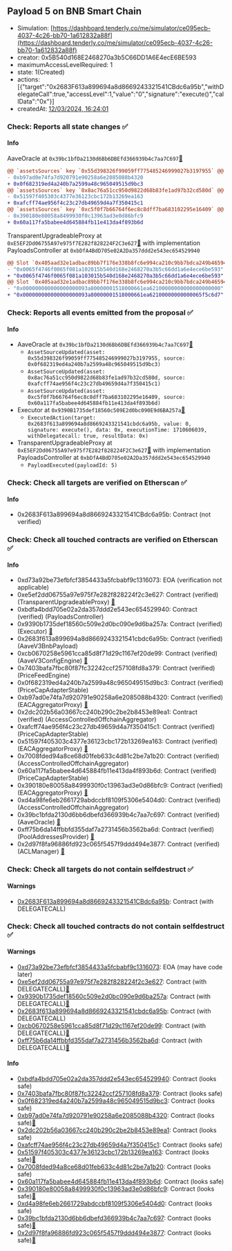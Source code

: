 ## Payload 5 on BNB Smart Chain

- Simulation: [https://dashboard.tenderly.co/me/simulator/ce095ecb-4037-4c26-bb70-1a612832a88f](https://dashboard.tenderly.co/me/simulator/ce095ecb-4037-4c26-bb70-1a612832a88f)
- creator: 0x5B540d168E2468270a3b5C66DD1A6E4ecE6BE593
- maximumAccessLevelRequired: 1
- state: 1(Created)
- actions: [{"target":"0x2683F613a899694a8d8669243321541CBdc6a95b","withDelegateCall":true,"accessLevel":1,"value":"0","signature":"execute()","callData":"0x"}]
- createdAt: [12/03/2024, 16:24:01](https://bscscan.com/tx/0x0319ad880803131a0d9a47341b5994770a2aab224774536468d878426d9b70a6)

### Check: Reports all state changes :white_check_mark:

#### Info


AaveOracle at `0x39bc1bfDa2130d6Bb6DBEfd366939b4c7aa7C697`[:ghost:](https://github.com/bgd-labs/aave-address-book "AaveV3BNB.ORACLE")
```diff
@@ `assetsSources` key `0x55d398326f99059ff775485246999027b3197955` @@
- 0xb97ad0e74fa7d920791e90258a6e2085088b4320
+ 0x0f682319ed4a240b7a2599a48c965049515d9bc3
@@ `assetsSources` key `0x8ac76a51cc950d9822d68b83fe1ad97b32cd580d` @@
- 0x51597f405303c4377e36123cbc172b13269ea163
+ 0xafcff74ae956f4c23c27db49659d4a7f350415c1
@@ `assetsSources` key `0xc5f0f7b66764f6ec8c8dff7ba683102295e16409` @@
- 0x390180e80058a8499930f0c13963ad3e0d86bfc9
+ 0x60a117fa5babee4d645884fb11e413da4f893b6d
```

TransparentUpgradeableProxy at `0xE5EF2Dd06755A97e975f7E282f828224F2C3e627`[:ghost:](https://github.com/bgd-labs/aave-address-book "GovernanceV3BNB.PAYLOADS_CONTROLLER") with implementation PayloadsController at `0xbDfA4BdD705e02A2Da357ddd2e543ec654529940`
```diff
@@ Slot `0x405aad32e1adbac89bb7f176e338b8fc6e994ca210c9bb7bdca249b465942250` @@
- "0x0065f4746f0065f081a102015b540d168e2468270a3b5c66dd1a6e4ece6be593"
+ "0x0065f4746f0065f081a103015b540d168e2468270a3b5c66dd1a6e4ece6be593"
@@ Slot `0x405aad32e1adbac89bb7f176e338b8fc6e994ca210c9bb7bdca249b465942251` @@
- "0x000000000000000000093a80000001518000661ea62100000000000000000000"
+ "0x000000000000000000093a80000001518000661ea62100000000000065f5c6d7"
```


### Check: Reports all events emitted from the proposal :white_check_mark:

#### Info

- AaveOracle at `0x39bc1bfDa2130d6Bb6DBEfd366939b4c7aa7C697`[:ghost:](https://github.com/bgd-labs/aave-address-book "AaveV3BNB.ORACLE")
  - `AssetSourceUpdated(asset: 0x55d398326f99059ff775485246999027b3197955, source: 0x0f682319ed4a240b7a2599a48c965049515d9bc3)`
  - `AssetSourceUpdated(asset: 0x8ac76a51cc950d9822d68b83fe1ad97b32cd580d, source: 0xafcff74ae956f4c23c27db49659d4a7f350415c1)`
  - `AssetSourceUpdated(asset: 0xc5f0f7b66764f6ec8c8dff7ba683102295e16409, source: 0x60a117fa5babee4d645884fb11e413da4f893b6d)`
- Executor at `0x9390B1735def18560c509E2d0bc090E9d6BA257a`[:ghost:](https://github.com/bgd-labs/aave-address-book "AaveV3BNB.ACL_ADMIN, GovernanceV3BNB.EXECUTOR_LVL_1")
  - `ExecutedAction(target: 0x2683f613a899694a8d8669243321541cbdc6a95b, value: 0, signature: execute(), data: 0x, executionTime: 1710606039, withDelegatecall: true, resultData: 0x)`
- TransparentUpgradeableProxy at `0xE5EF2Dd06755A97e975f7E282f828224F2C3e627`[:ghost:](https://github.com/bgd-labs/aave-address-book "GovernanceV3BNB.PAYLOADS_CONTROLLER") with implementation PayloadsController at `0xbDfA4BdD705e02A2Da357ddd2e543ec654529940`
  - `PayloadExecuted(payloadId: 5)`

### Check: Check all targets are verified on Etherscan :white_check_mark:

#### Info

- 0x2683F613a899694a8d8669243321541CBdc6a95b: Contract (not verified) 

### Check: Check all touched contracts are verified on Etherscan :white_check_mark:

#### Info

- 0xd73a92be73efbfcf3854433a5fcbabf9c1316073: EOA (verification not applicable)
- 0xe5ef2dd06755a97e975f7e282f828224f2c3e627: Contract (verified) (TransparentUpgradeableProxy) [:ghost:](https://github.com/bgd-labs/aave-address-book "GovernanceV3BNB.PAYLOADS_CONTROLLER")
- 0xbdfa4bdd705e02a2da357ddd2e543ec654529940: Contract (verified) (PayloadsController) 
- 0x9390b1735def18560c509e2d0bc090e9d6ba257a: Contract (verified) (Executor) [:ghost:](https://github.com/bgd-labs/aave-address-book "AaveV3BNB.ACL_ADMIN, GovernanceV3BNB.EXECUTOR_LVL_1")
- 0x2683f613a899694a8d8669243321541cbdc6a95b: Contract (verified) (AaveV3BnbPayload) 
- 0xcb0670258e5961cca85d8f71d29c1167ef20de99: Contract (verified) (AaveV3ConfigEngine) [:ghost:](https://github.com/bgd-labs/aave-address-book "AaveV3BNB.CONFIG_ENGINE")
- 0x7403bafa7fbc80f87fc32242ccf257108fd8a379: Contract (verified) (PriceFeedEngine) 
- 0x0f682319ed4a240b7a2599a48c965049515d9bc3: Contract (verified) (PriceCapAdapterStable) 
- 0xb97ad0e74fa7d920791e90258a6e2085088b4320: Contract (verified) (EACAggregatorProxy) [:ghost:](https://github.com/bgd-labs/aave-address-book "AaveV3BNB.ASSETS.USDT.ORACLE")
- 0x2dc202b56a03667cc240b290c2be2b8453e89ea1: Contract (verified) (AccessControlledOffchainAggregator) 
- 0xafcff74ae956f4c23c27db49659d4a7f350415c1: Contract (verified) (PriceCapAdapterStable) 
- 0x51597f405303c4377e36123cbc172b13269ea163: Contract (verified) (EACAggregatorProxy) [:ghost:](https://github.com/bgd-labs/aave-address-book "AaveV3BNB.ASSETS.USDC.ORACLE")
- 0x7008fded94a8ce68d01feb633c4d81c2be7a1b20: Contract (verified) (AccessControlledOffchainAggregator) 
- 0x60a117fa5babee4d645884fb11e413da4f893b6d: Contract (verified) (PriceCapAdapterStable) 
- 0x390180e80058a8499930f0c13963ad3e0d86bfc9: Contract (verified) (EACAggregatorProxy) [:ghost:](https://github.com/bgd-labs/aave-address-book "AaveV3BNB.ASSETS.FDUSD.ORACLE")
- 0xd4a98fe6eb2661729abdccbf8109f5306e5404d0: Contract (verified) (AccessControlledOffchainAggregator) 
- 0x39bc1bfda2130d6bb6dbefd366939b4c7aa7c697: Contract (verified) (AaveOracle) [:ghost:](https://github.com/bgd-labs/aave-address-book "AaveV3BNB.ORACLE")
- 0xff75b6da14ffbbfd355daf7a2731456b3562ba6d: Contract (verified) (PoolAddressesProvider) [:ghost:](https://github.com/bgd-labs/aave-address-book "AaveV3BNB.POOL_ADDRESSES_PROVIDER")
- 0x2d97f8fa96886fd923c065f5457f9ddd494e3877: Contract (verified) (ACLManager) [:ghost:](https://github.com/bgd-labs/aave-address-book "AaveV3BNB.ACL_MANAGER")

### Check: Check all targets do not contain selfdestruct :white_check_mark:

#### Warnings

- [0x2683F613a899694a8d8669243321541CBdc6a95b](https://bscscan.com/address/0x2683F613a899694a8d8669243321541CBdc6a95b): Contract (with DELEGATECALL)

### Check: Check all touched contracts do not contain selfdestruct :white_check_mark:

#### Warnings

- [0xd73a92be73efbfcf3854433a5fcbabf9c1316073](https://bscscan.com/address/0xd73a92be73efbfcf3854433a5fcbabf9c1316073): EOA (may have code later)
- [0xe5ef2dd06755a97e975f7e282f828224f2c3e627](https://bscscan.com/address/0xe5ef2dd06755a97e975f7e282f828224f2c3e627): Contract (with DELEGATECALL)[:ghost:](https://github.com/bgd-labs/aave-address-book "GovernanceV3BNB.PAYLOADS_CONTROLLER")
- [0x9390b1735def18560c509e2d0bc090e9d6ba257a](https://bscscan.com/address/0x9390b1735def18560c509e2d0bc090e9d6ba257a): Contract (with DELEGATECALL)[:ghost:](https://github.com/bgd-labs/aave-address-book "AaveV3BNB.ACL_ADMIN, GovernanceV3BNB.EXECUTOR_LVL_1")
- [0x2683f613a899694a8d8669243321541cbdc6a95b](https://bscscan.com/address/0x2683f613a899694a8d8669243321541cbdc6a95b): Contract (with DELEGATECALL)
- [0xcb0670258e5961cca85d8f71d29c1167ef20de99](https://bscscan.com/address/0xcb0670258e5961cca85d8f71d29c1167ef20de99): Contract (with DELEGATECALL)[:ghost:](https://github.com/bgd-labs/aave-address-book "AaveV3BNB.CONFIG_ENGINE")
- [0xff75b6da14ffbbfd355daf7a2731456b3562ba6d](https://bscscan.com/address/0xff75b6da14ffbbfd355daf7a2731456b3562ba6d): Contract (with DELEGATECALL)[:ghost:](https://github.com/bgd-labs/aave-address-book "AaveV3BNB.POOL_ADDRESSES_PROVIDER")

#### Info

- [0xbdfa4bdd705e02a2da357ddd2e543ec654529940](https://bscscan.com/address/0xbdfa4bdd705e02a2da357ddd2e543ec654529940): Contract (looks safe)
- [0x7403bafa7fbc80f87fc32242ccf257108fd8a379](https://bscscan.com/address/0x7403bafa7fbc80f87fc32242ccf257108fd8a379): Contract (looks safe)
- [0x0f682319ed4a240b7a2599a48c965049515d9bc3](https://bscscan.com/address/0x0f682319ed4a240b7a2599a48c965049515d9bc3): Contract (looks safe)
- [0xb97ad0e74fa7d920791e90258a6e2085088b4320](https://bscscan.com/address/0xb97ad0e74fa7d920791e90258a6e2085088b4320): Contract (looks safe)[:ghost:](https://github.com/bgd-labs/aave-address-book "AaveV3BNB.ASSETS.USDT.ORACLE")
- [0x2dc202b56a03667cc240b290c2be2b8453e89ea1](https://bscscan.com/address/0x2dc202b56a03667cc240b290c2be2b8453e89ea1): Contract (looks safe)
- [0xafcff74ae956f4c23c27db49659d4a7f350415c1](https://bscscan.com/address/0xafcff74ae956f4c23c27db49659d4a7f350415c1): Contract (looks safe)
- [0x51597f405303c4377e36123cbc172b13269ea163](https://bscscan.com/address/0x51597f405303c4377e36123cbc172b13269ea163): Contract (looks safe)[:ghost:](https://github.com/bgd-labs/aave-address-book "AaveV3BNB.ASSETS.USDC.ORACLE")
- [0x7008fded94a8ce68d01feb633c4d81c2be7a1b20](https://bscscan.com/address/0x7008fded94a8ce68d01feb633c4d81c2be7a1b20): Contract (looks safe)
- [0x60a117fa5babee4d645884fb11e413da4f893b6d](https://bscscan.com/address/0x60a117fa5babee4d645884fb11e413da4f893b6d): Contract (looks safe)
- [0x390180e80058a8499930f0c13963ad3e0d86bfc9](https://bscscan.com/address/0x390180e80058a8499930f0c13963ad3e0d86bfc9): Contract (looks safe)[:ghost:](https://github.com/bgd-labs/aave-address-book "AaveV3BNB.ASSETS.FDUSD.ORACLE")
- [0xd4a98fe6eb2661729abdccbf8109f5306e5404d0](https://bscscan.com/address/0xd4a98fe6eb2661729abdccbf8109f5306e5404d0): Contract (looks safe)
- [0x39bc1bfda2130d6bb6dbefd366939b4c7aa7c697](https://bscscan.com/address/0x39bc1bfda2130d6bb6dbefd366939b4c7aa7c697): Contract (looks safe)[:ghost:](https://github.com/bgd-labs/aave-address-book "AaveV3BNB.ORACLE")
- [0x2d97f8fa96886fd923c065f5457f9ddd494e3877](https://bscscan.com/address/0x2d97f8fa96886fd923c065f5457f9ddd494e3877): Contract (looks safe)[:ghost:](https://github.com/bgd-labs/aave-address-book "AaveV3BNB.ACL_MANAGER")

